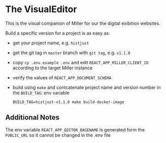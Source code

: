 # The VisualEditor
This is the visual companion of Miller for our the digital exibition websites.

Build a specific version for a project is as easy as:

- get your project name, e.g. `histjust`
- get the git tag in `master` branch with `git tag`, e.g. `v1.1.0`
- copy `cp .env.example .env` and edit `REACT_APP_MILLER_CLIENT_ID` according to the target Miller instance
- verify the values of `REACT_APP_DOCUMENT_SCHEMA`
- build using `make` and contcatenate project name and version number in the `BUILD_TAG`: env variable

    ```
    BUILD_TAG=histjust-v1.1.0 make build-docker-image
    ```

## Additional Notes

The env variable `REACT_APP_EDITOR_BASENAME` is generated form the `PUBLIC_URL`
so it cannot be changed in the .env file
